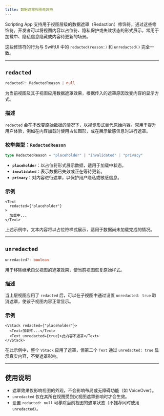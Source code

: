 ```yaml
---
title: 数据遮罩视图修饰符
---
```

Scripting App 支持用于视图层级的数据遮罩（Redaction）修饰符。通过这些修饰符，开发者可以将视图内容以占位符、隐私保护或失效状态的形式展示，常用于加载中、隐私信息隐藏或内容待更新的场景。

这些修饰符的行为与 SwiftUI 中的 `redacted(reason:)` 和 `unredacted()` 完全一致。

---

## `redacted`

```ts
redacted?: RedactedReason | null
```

为当前视图及其子视图应用数据遮罩效果，根据传入的遮罩原因改变内容的显示方式。

### 描述

`redacted` 会在不改变原始数据的情况下，以视觉形式替代原始内容。常用于提升用户体验，例如在内容加载时使用占位图形，或在展示敏感信息时进行遮罩。

### 枚举类型：`RedactedReason`

```ts
type RedactedReason = "placeholder" | "invalidated" | "privacy"
```

* **`placeholder`**：以占位符形式展示数据，适用于加载中状态。
* **`invalidated`**：表示数据已失效或正在等待更新。
* **`privacy`**：对内容进行遮罩，以保护用户隐私或敏感信息。

### 示例

```tsx
<Text
  redacted={"placeholder"}
>
  加载中...
</Text>
```

上述示例中，文本内容将以占位符样式展示，适用于数据尚未加载完成的情况。

---

## `unredacted`

```ts
unredacted?: boolean
```

用于移除继承自父视图的遮罩效果，使当前视图恢复原始样式。

### 描述

当上层视图应用了 `redacted` 后，可以在子视图中通过设置 `unredacted: true` 取消遮罩，使该子视图内容正常显示。

### 示例

```tsx
<VStack redacted={"placeholder"}>
  <Text>加载中...</Text>
  <Text unredacted={true}>此内容不遮罩</Text>
</VStack>
```

在此示例中，整个 `VStack` 应用了遮罩，但第二个 `Text` 通过 `unredacted: true` 显示真实内容，不受遮罩影响。

---

## 使用说明

* 遮罩效果仅影响视图的外观，不会影响布局或无障碍功能（如 VoiceOver）。
* `unredacted` 仅在其所在视图受到父视图遮罩影响时才会生效。
* 设置 `redacted: null` 可移除当前视图的遮罩状态（不推荐同时使用 `unredacted`）。
